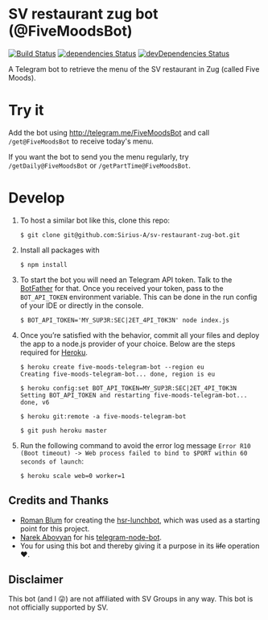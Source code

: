 # SV restaurant zug bot (@FiveMoodsBot)
[![Build Status](https://travis-ci.org/Sirius-A/sv-restaurant-zug-bot.svg?branch=master)](https://travis-ci.org/Sirius-A/sv-restaurant-zug-bot) [![dependencies Status](https://david-dm.org/Sirius-A/sv-restaurant-zug-bot/status.svg)](https://david-dm.org/Sirius-A/sv-restaurant-zug-bot) [![devDependencies Status](https://david-dm.org/Sirius-A/sv-restaurant-zug-bot/dev-status.svg)](https://david-dm.org/Sirius-A/sv-restaurant-zug-bot?type=dev) 

A Telegram bot to retrieve the menu of the SV restaurant in Zug (called Five Moods).

# Try it 
Add the bot using http://telegram.me/FiveMoodsBot and call `/get@FiveMoodsBot` to receive today's menu.

If you want the bot to send you the menu regularly, try  `/getDaily@FiveMoodsBot` or `/getPartTime@FiveMoodsBot`.

# Develop
1. To host a similar bot like this, clone this repo:

    ```
    $ git clone git@github.com:Sirius-A/sv-restaurant-zug-bot.git
    ```

2. Install all packages with

    ```
    $ npm install
    ```

3. To start the bot you will need an Telegram API token. Talk to the [BotFather](https://telegram.me/BotFather) for that.
    Once you received your token, pass to the `BOT_API_TOKEN` environment variable. 
    This can be done in the run config of your IDE or directly in the console.

    ```
    $ BOT_API_TOKEN='MY_SUP3R:SEC|2ET_4PI_T0K3N' node index.js
    ```

5. Once you’re satisfied with the behavior, commit all your files and deploy the app to a node.js provider of your choice. 
Below are the steps required for [Heroku](www.heroku.com).

    ```
    $ heroku create five-moods-telegram-bot --region eu
    Creating five-moods-telegram-bot... done, region is eu
    
    $ heroku config:set BOT_API_TOKEN=MY_SUP3R:SEC|2ET_4PI_T0K3N
    Setting BOT_API_TOKEN and restarting five-moods-telegram-bot... done, v6
    
    $ heroku git:remote -a five-moods-telegram-bot
    
    $ git push heroku master
    ```

6. Run the following command to avoid the error log message `Error R10 (Boot timeout) -> Web process failed to bind to $PORT within 60 seconds of launch`:

    ```
    $ heroku scale web=0 worker=1
    ```

## Credits and Thanks
 * [Roman Blum](https://github.com/rmnblm/) for creating the [hsr-lunchbot](hsr-lunchbot), which was used as a starting point for this project.
 * [Narek Abovyan](https://github.com/Naltox) for his [telegram-node-bot](https://github.com/Naltox/telegram-node-bot).
 * You for using this bot and thereby giving it a purpose in its ~~life~~ operation :heart:.
 
## Disclaimer
This bot (and I :stuck_out_tongue_winking_eye:) are not affiliated with SV Groups in any way. This bot is not officially supported by SV.
